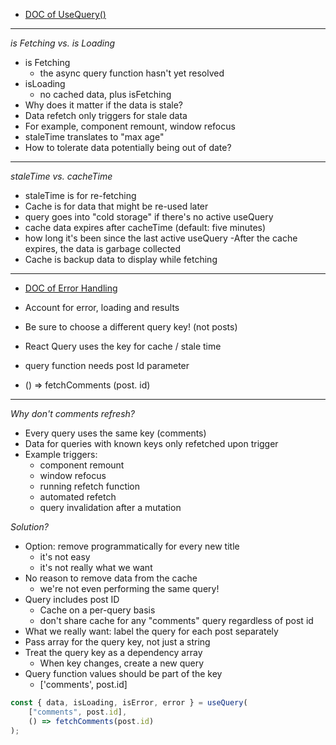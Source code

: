 - [DOC of UseQuery()](https://tanstack.com/query/latest/docs/react/reference/useQuery)

---

_is Fetching vs. is Loading_

- is Fetching
  - the async query function hasn't yet resolved
- isLoading
  - no cached data, plus isFetching
- Why does it matter if the data is stale?
- Data refetch only triggers for stale data
- For example, component remount, window refocus
- staleTime translates to "max age"
- How to tolerate data potentially being out of date?

---

_staleTime vs. cacheTime_

- staleTime is for re-fetching
- Cache is for data that might be re-used later
- query goes into "cold storage" if there's no active useQuery
- cache data expires after cacheTime (default: five minutes)
- how long it's been since the last active useQuery
  -After the cache expires, the data is garbage collected
- Cache is backup data to display while fetching

---

- [DOC of Error Handling](https://tanstack.com/query/latest/docs/react/guides/query-retries?from=reactQueryV3&original=https%3A%2F%2Ftanstack.com%2Fquery%2Fv3%2Fdocs%2Fguides%2Fquery-retries)

- Account for error, loading and results
- Be sure to choose a different query key! (not posts)
- React Query uses the key for cache / stale time
- query function needs post Id parameter
- () => fetchComments (post. id)

---

_Why don't comments refresh?_

- Every query uses the same key (comments)
- Data for queries with known keys only refetched upon trigger
- Example triggers:
  - component remount
  - window refocus
  - running refetch function
  - automated refetch
  - query invalidation after a mutation

_Solution?_

- Option: remove programmatically for every new title
  - it's not easy
  - it's not really what we want
- No reason to remove data from the cache
  - we're not even performing the same query!
- Query includes post ID
  - Cache on a per-query basis
  - don't share cache for any "comments" query regardless of post id
- What we really want: label the query for each post separately
- Pass array for the query key, not just a string
- Treat the query key as a dependency array
  - When key changes, create a new query
- Query function values should be part of the key
  - ['comments', post.id]

```jsx
const { data, isLoading, isError, error } = useQuery(
	["comments", post.id],
	() => fetchComments(post.id)
);
```
